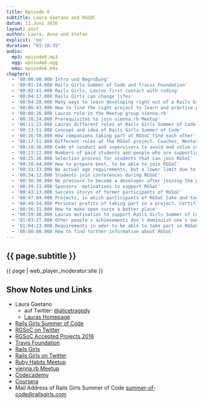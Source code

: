 ```yaml
---
title: Episode 6
subtitle: Laura Gaetano and RGSOC
datum: 11.Juni 2016
layout: post
author: Laura, Anna und Stefan
explicit: 'no'
duration: "01:10:35"
audio:
  mp3: episode6.mp3
  ogg: episode6.ogg
  m4a: episode6.m4a
chapters:
  - '00:00:00.000 Intro und Begrüßung'
  - '00:01:24.000 Rails Girls Summer of Code and Travis Foundation'
  - '00:02:41.000 Rails Girls, Lauras first contact with coding'
  - '00:04:17.000 Rails Girls can change lifes'
  - '00:04:28.000 Many ways to learn developing right out of a Rails Girls workshop'
  - '00:06:41.000 How to find the right project to learn and practise programming. E.g. joining Ruby Habits Meetup'
  - '00:08:26.000 Lauras role in the Meetup group vienna.rb'
  - '00:10:24.000 Prerequisites to join vienna.rb Meetup'
  - '00:11:22.000 Lauras different roles at Rails Girls Summer of Code up to now'
  - '00:13:51.000 Concept and idea of Rails Girls Summer of Code'
  - '00:16:50.000 How companions taking part at RGSoC find each other'
  - '00:17:51.000 Different roles at the RGSoC project. Coaches, Mentors, Students'
  - '00:19:36.000 Code of conduct and supervisors to avoid and solve conflicts'
  - '00:23:22.000 Numbers of paid students and people who are supporting them'
  - '00:25:26.000 Selection process for students that can join RGSoC'
  - '00:28:44.000 How to prepare best, to be able to join RGSoC'
  - '00:31:33.000 No actual age requirements, but a lower limit due to legal reasons'
  - '00:34:12.000 Students join conferences during RGSoC'
  - '00:36:30.000 No pressure to become a developer after joining the program, because it`s an ideal, but not reality'
  - '00:39:23.000 Sponsors` motivations to support RGSoC'
  - '00:43:13.000 Success storys of former participants of RGSoC'
  - '00:47:04.000 Projects, in which participants of RGSoC take and took part'
  - '00:49:54.000 Personal profits of taking part in a project. Certificates to be proud of one`s work'
  - '00:56:31.000 How to make open surce a better place'
  - '00:59:48.000 Lauras motivation to support Rails Girls Summer of Code'
  - '01:03:27.000 Other people`s achievements don`t deminuish one`s own'
  - '01:04:23.000 Requirements in oder to be able to take part in RGSoC'
  - '00:00:00.000 How to find further information about RGSoC'
---
```


## {{ page.subtitle }}

{{ page | web_player_moderator:site }}

## Show Notes und Links

* Laura Gaetano
  * auf Twitter: [@alicetragedy](https://twitter.com/alicetragedy)
  * [Lauras Homepage](http://alicetragedy.org)
* [Rails Girls Summer of Code](http://railsgirlssummerofcode.org/)
* [RGSoC on Twitter](https://twitter.com/railsgirlssoc?lang=de)
* [RGSoC Accepted Projects 2016](teams.railsgirlssummerofcode.org/projects)
* [Travis Foundation](http://foundation.travis-ci.org/)
* [Rails Girls](http://railsgirls.com/)
* [Rails Girls on Twitter](https://twitter.com/railsgirls?lang=de)
* [Ruby Habits Meetup](http://www.meetup.com/de-DE/RubyHabits/)
* [vienna.rb Meetup](http://www.meetup.com/de-DE/vienna-rb/)
* [Codecademy](https://www.codecademy.com/)
* [Coursera](https://www.coursera.org/)
* Mail Address of Rails Girls Summer of Code [summer-of-code@railsgirls.com](mailto://summer-of-code@railsgirls.com)
